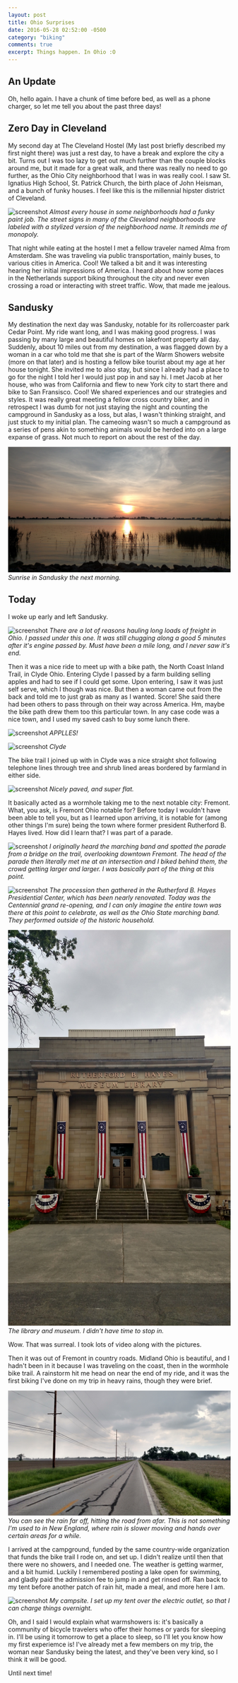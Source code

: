 ```yaml
---
layout: post
title: Ohio Surprises
date: 2016-05-28 02:52:00 -0500
category: "biking"
comments: true
excerpt: Things happen. In Ohio :O
---
```

## An Update

Oh, hello again. I have a chunk of time before bed, as well as a phone charger, so let me tell you about the past three days!

## Zero Day in Cleveland

My second day at The Cleveland Hostel (My last post briefly described my first night there) was just a rest day, to have a break and explore the city a bit. Turns out I was too lazy to get out much further than the couple blocks around me, but it made for a great walk, and there was really no need to go further, as the Ohio City neighborhood that I was in was really cool. I saw St. Ignatius High School, St. Patrick Church, the birth place of John Heisman, and a bunch of funky houses. I feel like this is the millennial hipster district of Cleveland.

![screenshot](https://raw.githubusercontent.com/glenlovett/glenlovett.github.io/master/assets/IMG_20160526_144943195.jpg)
*Almost every house in some neighborhoods had a funky paint job. The street signs in many of the Cleveland neighborhoods are labeled with a stylized version of the neighborhood name. It reminds me of monopoly.*

That night while eating at the hostel I met a fellow traveler named Alma from Amsterdam. She was traveling via public transportation, mainly buses, to various cities in America. Cool! We talked a bit and it was interesting hearing her initial impressions of America. I heard about how some places in the Netherlands support biking throughout the city and never even crossing a road or interacting with street traffic. Wow, that made me jealous.

## Sandusky

My destination the next day was Sandusky, notable for its rollercoaster park Cedar Point. My ride want long, and I was making good progress. I was passing by many large and beautiful homes on lakefront property all day. Suddenly, about 10 miles out from my destination, a was flagged down by a woman in a car who told me that she is part of the Warm Showers website (more on that later) and is hosting a fellow bike tourist about my age at her house tonight. She invited me to also stay, but since I already had a place to go for the night I told her I would just pop in and say hi. I met Jacob at her house, who was from California and flew to new York city to start there and bike to San Fransisco. Cool! We shared experiences and our strategies and styles. It was really great meeting a fellow cross country biker, and in retrospect I was dumb for not just staying the night and counting the campground in Sandusky as a loss, but alas, I wasn't thinking straight, and just stuck to my initial plan. The cameoing wasn't so much a campground as a series of pens akin to something animals would be herded into on a large expanse of grass. Not much to report on about the rest of the day.

![screenshot](https://raw.githubusercontent.com/glenlovett/glenlovett.github.io/master/assets/IMG_20160528_062434558.jpg)
*Sunrise in Sandusky the next morning.*

## Today

I woke up early and left Sandusky.

![screenshot](https://raw.githubusercontent.com/glenlovett/glenlovett.github.io/master/assets/IMG_20160528_094838850.jpg)
*There are a lot of reasons hauling long loads of freight in Ohio. I passed under this one. It was still chugging along a good 5 minutes after it's engine passed by. Must have been a mile long, and I never saw it's end.*

Then it was a nice ride to meet up with a bike path, the North Coast Inland Trail, in Clyde Ohio. Entering Clyde I passed by a farm building selling apples and had to see if I could get some. Upon entering, I saw it was just self serve, which I though was nice. But then a woman came out from the back and told me to just grab as many as I wanted. Score! She said there had been others to pass through on their way across America. Hm, maybe the bike path drew them too this particular town. In any case code was a nice town, and I used my saved cash to buy some lunch there.

![screenshot](https://raw.githubusercontent.com/glenlovett/glenlovett.github.io/master/assets/IMG_20160528_112039525.jpg)
*APPLLES!*

![screenshot](https://raw.githubusercontent.com/glenlovett/glenlovett.github.io/master/assets/IMG_20160528_114651946_HDR.jpg)
*Clyde*

The bike trail I joined up with in Clyde was a nice straight shot following telephone lines through tree and shrub lined areas bordered by farmland in either side.

![screenshot](https://raw.githubusercontent.com/glenlovett/glenlovett.github.io/master/assets/IMG_20160528_122150873.jpg)
*Nicely paved, and super flat.*

It basically acted as a wormhole taking me to the next notable city: Fremont. What, you ask, is Fremont Ohio notable for? Before today I wouldn't have been able to tell you, but as I learned upon arriving, it is notable for (among other things I'm sure) being the town where former president Rutherford B. Hayes lived. How did I learn that? I was part of a parade.

![screenshot](https://raw.githubusercontent.com/glenlovett/glenlovett.github.io/master/assets/IMG_20160528_134702443.jpg)
*I originally heard the marching band and spotted the parade from a bridge on the trail, overlooking downtown Fremont. The head of the parade then literally met me at an intersection and I biked behind them, the crowd getting larger and larger. I was basically part of the thing at this point.*

![screenshot](https://raw.githubusercontent.com/glenlovett/glenlovett.github.io/master/assets/IMG_20160528_135034502.jpg)
*The procession then gathered in the Rutherford B. Hayes Presidential Center, which has been nearly renovated. Today was the Centennial grand re-opening, and I can only imagine the entire town was there at this point to celebrate, as well as the Ohio State marching band. They performed outside of the historic household.*

![screenshot](https://raw.githubusercontent.com/glenlovett/glenlovett.github.io/master/assets/IMG_20160528_140924808_HDR.jpg)
*The library and museum. I didn't have time to stop in.*

Wow. That was surreal. I took lots of video along with the pictures.

Then it was out of Fremont in country roads. Midland Ohio is beautiful, and I hadn't been in it because I was traveling on the coast, then in the wormhole bike trail. A rainstorm hit me head on near the end of my ride, and it was the first biking I've done on my trip in heavy rains, though they were brief.

![screenshot](https://raw.githubusercontent.com/glenlovett/glenlovett.github.io/master/assets/IMG_20160528_143704410_HDR.jpg)
*You can see the rain far off, hitting the road from afar. This is not something I'm used to in New England, where rain is slower moving and hands over certain areas for a while.*

I arrived at the campground, funded by the same country-wide organization that funds the bike trail I rode on, and set up. I didn't realize until then that there were no showers, and I needed one. The weather is getting warmer, and a bit humid. Luckily I remembered posting a lake open for swimming, and gladly paid the admission fee to jump in and get rinsed off. Ran back to my tent before another patch of rain hit, made a meal, and more here I am.

![screenshot](https://raw.githubusercontent.com/glenlovett/glenlovett.github.io/master/assets/IMG_20160528_154217022.jpg)
*My campsite. I set up my tent over the electric outlet, so that I can charge things overnight.*

Oh, and I said I would explain what warmshowers is: it's basically a community of bicycle travelers who offer their homes or yards for sleeping in. I'll be using it tomorrow to get a place to sleep, so I'll let you know how my first experiemce is! I've already met a few members on my trip, the woman near Sandusky being the latest, and they've been very kind, so I think it will be good.

Until next time!
